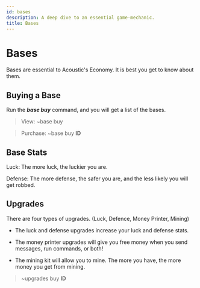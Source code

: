 ```yaml
---
id: bases
description: A deep dive to an essential game-mechanic.
title: Bases
---
```


# Bases

Bases are essential to Acoustic's Economy. It is best you get to know about them.

## Buying a Base

Run the ***base buy*** command, and you will get a list of the bases.

> View: ~base buy

> Purchase: ~base buy **ID**

## Base Stats

Luck: The more luck, the luckier you are.

Defense: The more defense, the safer you are, and the less likely you will get robbed.

## Upgrades

There are four types of upgrades. (Luck, Defence, Money Printer, Mining)

- The luck and defense upgrades increase your luck and defense stats.

- The money printer upgrades will give you free money when you send messages, run commands, or both!

- The mining kit will allow you to mine. The more you have, the more money you get from mining.

> ~upgrades buy **ID**